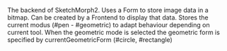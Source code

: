The backend of SketchMorph2. Uses a Form to store image data in a bitmap. Can be created by a Frontend to display that data.
Stores the current modus (#pen - #geometric) to adapt behaviour depending on current tool.
When the geometric mode is selected the geometric form is specified by currentGeometricForm (#circle, #rectangle)
